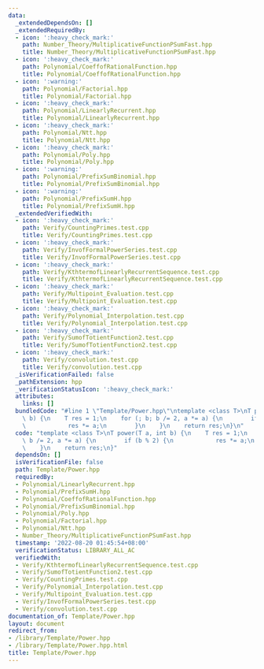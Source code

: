 ```yaml
---
data:
  _extendedDependsOn: []
  _extendedRequiredBy:
  - icon: ':heavy_check_mark:'
    path: Number_Theory/MultiplicativeFunctionPSumFast.hpp
    title: Number_Theory/MultiplicativeFunctionPSumFast.hpp
  - icon: ':heavy_check_mark:'
    path: Polynomial/CoeffofRationalFunction.hpp
    title: Polynomial/CoeffofRationalFunction.hpp
  - icon: ':warning:'
    path: Polynomial/Factorial.hpp
    title: Polynomial/Factorial.hpp
  - icon: ':heavy_check_mark:'
    path: Polynomial/LinearlyRecurrent.hpp
    title: Polynomial/LinearlyRecurrent.hpp
  - icon: ':heavy_check_mark:'
    path: Polynomial/Ntt.hpp
    title: Polynomial/Ntt.hpp
  - icon: ':heavy_check_mark:'
    path: Polynomial/Poly.hpp
    title: Polynomial/Poly.hpp
  - icon: ':warning:'
    path: Polynomial/PrefixSumBinomial.hpp
    title: Polynomial/PrefixSumBinomial.hpp
  - icon: ':warning:'
    path: Polynomial/PrefixSumH.hpp
    title: Polynomial/PrefixSumH.hpp
  _extendedVerifiedWith:
  - icon: ':heavy_check_mark:'
    path: Verify/CountingPrimes.test.cpp
    title: Verify/CountingPrimes.test.cpp
  - icon: ':heavy_check_mark:'
    path: Verify/InvofFormalPowerSeries.test.cpp
    title: Verify/InvofFormalPowerSeries.test.cpp
  - icon: ':heavy_check_mark:'
    path: Verify/KthtermofLinearlyRecurrentSequence.test.cpp
    title: Verify/KthtermofLinearlyRecurrentSequence.test.cpp
  - icon: ':heavy_check_mark:'
    path: Verify/Multipoint_Evaluation.test.cpp
    title: Verify/Multipoint_Evaluation.test.cpp
  - icon: ':heavy_check_mark:'
    path: Verify/Polynomial_Interpolation.test.cpp
    title: Verify/Polynomial_Interpolation.test.cpp
  - icon: ':heavy_check_mark:'
    path: Verify/SumofTotientFunction2.test.cpp
    title: Verify/SumofTotientFunction2.test.cpp
  - icon: ':heavy_check_mark:'
    path: Verify/convolution.test.cpp
    title: Verify/convolution.test.cpp
  _isVerificationFailed: false
  _pathExtension: hpp
  _verificationStatusIcon: ':heavy_check_mark:'
  attributes:
    links: []
  bundledCode: "#line 1 \"Template/Power.hpp\"\ntemplate <class T>\nT power(T a, int\
    \ b) {\n    T res = 1;\n    for (; b; b /= 2, a *= a) {\n        if (b % 2) {\n\
    \            res *= a;\n        }\n    }\n    return res;\n}\n"
  code: "template <class T>\nT power(T a, int b) {\n    T res = 1;\n    for (; b;\
    \ b /= 2, a *= a) {\n        if (b % 2) {\n            res *= a;\n        }\n\
    \    }\n    return res;\n}"
  dependsOn: []
  isVerificationFile: false
  path: Template/Power.hpp
  requiredBy:
  - Polynomial/LinearlyRecurrent.hpp
  - Polynomial/PrefixSumH.hpp
  - Polynomial/CoeffofRationalFunction.hpp
  - Polynomial/PrefixSumBinomial.hpp
  - Polynomial/Poly.hpp
  - Polynomial/Factorial.hpp
  - Polynomial/Ntt.hpp
  - Number_Theory/MultiplicativeFunctionPSumFast.hpp
  timestamp: '2022-08-20 01:45:54+08:00'
  verificationStatus: LIBRARY_ALL_AC
  verifiedWith:
  - Verify/KthtermofLinearlyRecurrentSequence.test.cpp
  - Verify/SumofTotientFunction2.test.cpp
  - Verify/CountingPrimes.test.cpp
  - Verify/Polynomial_Interpolation.test.cpp
  - Verify/Multipoint_Evaluation.test.cpp
  - Verify/InvofFormalPowerSeries.test.cpp
  - Verify/convolution.test.cpp
documentation_of: Template/Power.hpp
layout: document
redirect_from:
- /library/Template/Power.hpp
- /library/Template/Power.hpp.html
title: Template/Power.hpp
---
```

